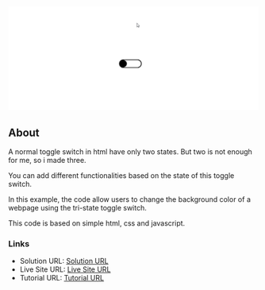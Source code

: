 ![demo](demo.gif)

## About

A normal toggle switch in html have only two states. But two is not enough for me, so i made three.

You can add different functionalities based on the state of this toggle switch.

In this example, the code allow users to change the background color of a webpage using the tri-state toggle switch.

This code is based on simple html, css and javascript.

### Links

- Solution URL: [Solution URL](https://github.com/jimavictor/three-state-toggle-switch)
- Live Site URL: [Live Site URL](https://jimavictor.github.io/three-state-toggle-switch/)
- Tutorial URL: [Tutorial URL](https://webcodespace.com/how-to-create-a-three-state-toggle-switch-using-html-css-and-javascript/)
